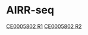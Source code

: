 # AIRR-seq
[CE0005802 R1](https://watsonlabpublic.blob.core.windows.net/public/data/airrseq/CE0005802_R1.fastq.gz)
[CE0005802 R2](https://watsonlabpublic.blob.core.windows.net/public/data/airrseq/CE0005802_R2.fastq.gz)
